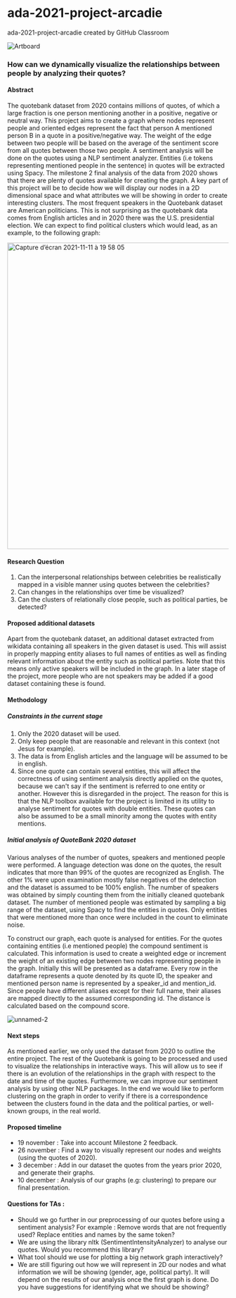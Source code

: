 # ada-2021-project-arcadie
ada-2021-project-arcadie created by GitHub Classroom


![Artboard](https://user-images.githubusercontent.com/73229139/145695494-204ed390-2a9e-4103-8435-8af77eadbfcb.png)


### How can we dynamically visualize the relationships between people by analyzing their quotes?

#### Abstract
The quotebank dataset from 2020 contains millions of quotes, of which a large fraction is one person mentioning another in a positive, negative or neutral way. This project aims to create a graph where nodes represent people and oriented edges represent the fact that person A mentioned person B in a quote in a positive/negative way. The weight of the edge between two people will be based on the average of the sentiment score from all quotes between those two people. A sentiment analysis will be done on the quotes using a NLP sentiment analyzer. Entities (i.e tokens representing mentioned people in the sentence) in quotes will be extracted using Spacy. The milestone 2 final analysis of the data from 2020 shows that there are plenty of quotes available for creating the graph. A key part of this project will be to decide how we will display our nodes in a 2D dimensional space and what attributes we will be showing in order to create interesting clusters. The most frequent speakers in the Quotebank dataset are American politicians. This is not surprising as the quotebank data comes from English articles and in 2020 there was the U.S. presidential election. We can expect to find political clusters which would lead, as an example, to the following graph:


<img width="696" alt="Capture d’écran 2021-11-11 à 19 58 05" src="https://user-images.githubusercontent.com/73229139/141360065-fdde9008-57de-4dd3-9a84-9638787ccb72.png">


#### Research Question
1. Can the interpersonal relationships between celebrities be realistically mapped in a visible manner using quotes between the celebrities?
2. Can changes in the relationships over time be visualized?
3. Can the clusters of relationally close people, such as political parties, be detected?


#### Proposed additional datasets
Apart from the quotebank dataset, an additional dataset extracted from wikidata containing all speakers in the given dataset is used. This will assist in properly mapping entity aliases to full names of entities as well as finding relevant information about the entity such as political parties. Note that this means only active speakers will be included in the graph. In a later stage of the project, more people who are not speakers may be added if a good dataset containing these is found.

#### Methodology

##### Constraints in the current stage
1. Only the 2020 dataset will be used.
2. Only keep people that are reasonable and relevant in this context (not Jesus for example). 
3. The data is from English articles and the language will be assumed to be in english.
4. Since one quote can contain several entities, this will affect the correctness of using sentiment analysis directly applied on the quotes, because we can't say if the sentiment is referred to one entity or another. However this is disregarded in the project. The reason for this is that the NLP toolbox available for the project is limited in its utility to analyse sentiment for quotes with double entities. These quotes can also be assumed to be a small minority among the quotes with entity mentions.


##### Initial analysis of QuoteBank 2020 dataset
Various analyses of the number of quotes, speakers and mentioned people were performed. A language detection was done on the quotes, the result indicates that more than 99% of the quotes are recognized as English. The other 1% were upon examination mostly false negatives of the detection and the dataset is assumed to be 100% english. The number of speakers was obtained by simply counting them from the initially cleaned quotebank dataset. The number of mentioned people was estimated by sampling a big range of the dataset, using Spacy to find the entities in quotes. Only entities that were mentioned more than once were included in the count to eliminate noise. 
 
To construct our graph, each quote is analysed for entities. For the quotes containing entities (i.e mentioned people) the compound sentiment is calculated. This information is used to create a weighted edge or increment the weight of an existing edge between two nodes representing people in the graph. Initially this will be presented as a dataframe. Every row in the dataframe represents a quote denoted by its quote ID, the speaker and mentioned person name is represented by a speaker_id and mention_id. Since people have different aliases except for their full name, their aliases are mapped directly to the assumed corresponding id. The distance is calculated based on the compound score. 

![unnamed-2](https://user-images.githubusercontent.com/73229139/141379068-e186e834-dcf6-4951-bced-984d2a7f1bb8.png)

#### Next steps
As mentioned earlier, we only used the dataset from 2020 to outline the entire project. The rest of the Quotebank is going to be processed and used to visualize the relationships in interactive ways. This will allow us to see if there is an evolution of the relationships in the graph with respect to the date and time of the quotes. Furthermore, we can improve our sentiment analysis by using other NLP packages. In the end we would like to perform clustering on the graph in order to verify if there is a correspondence between the clusters found in the data and the political parties, or well-known groups, in the real world.


#### Proposed timeline
- 19 november : Take into account Milestone 2 feedback.
- 26 november : Find a way to visually represent our nodes and weights (using the quotes of 2020).
- 3 december : Add in our dataset the quotes from the years prior 2020, and generate their graphs. 
- 10 december : Analysis of our graphs (e.g: clustering) to prepare our final presentation.

#### Questions for TAs : 
- Should we go further in our preprocessing of our quotes before using a sentiment analysis? For example : Remove words that are not frequently used? Replace entities and names by the same token?
- We are using the library nltk (SentimentIntensityAnalyzer) to analyse our quotes. Would you recommend this library?
- What tool should we use for plotting a big network graph interactively?
- We are still figuring out how we will represent in 2D our nodes and what information we will be showing (gender, age, political party). It will depend on the results of our analysis once the first graph is done. Do you have suggestions for identifying what we should be showing?

